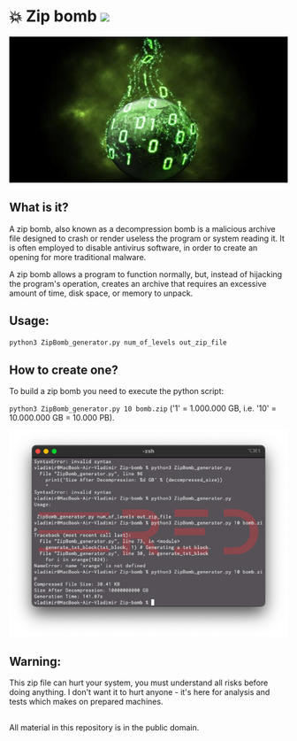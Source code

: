 # 💥 Zip bomb ![](https://img.shields.io/apm/l/vim-mode)

![plot](./Screenshots/zipbomb_logo.jpg)

## What is it?

A zip bomb, also known as a decompression bomb  is a malicious archive file designed to crash or render useless the program or system reading it. It is often employed to disable antivirus software, in order to create an opening for more traditional malware.

A zip bomb allows a program to function normally, but, instead of hijacking the program's operation, creates an archive that requires an excessive amount of time, disk space, or memory to unpack.

## Usage:
`python3 ZipBomb_generator.py num_of_levels out_zip_file`

## How to create one?

To build a zip bomb you need to execute the python script:

`python3 ZipBomb_generator.py 10 bomb.zip` ('1' = 1.000.000 GB, i.e. '10' = 10.000.000 GB = 10.000 PB).

![plot](./Screenshots/zipbomb_1.png)

## Warning:

This zip file can hurt your system, you must understand all risks before doing anything. I don't want it to hurt anyone - it's here for analysis and tests which makes on prepared machines.

##
All material in this repository is in the public domain.
